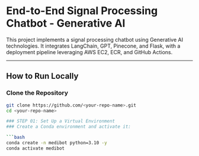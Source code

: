 # End-to-End Signal Processing Chatbot - Generative AI

This project implements a signal processing chatbot using Generative AI technologies. It integrates LangChain, GPT, Pinecone, and Flask, with a deployment pipeline leveraging AWS EC2, ECR, and GitHub Actions.

---

## How to Run Locally

### Clone the Repository
```bash
git clone https://github.com/<your-repo-name>.git
cd <your-repo-name>

### STEP 01: Set Up a Virtual Environment
### Create a Conda environment and activate it:

```bash
conda create -n medibot python=3.10 -y
conda activate medibot




